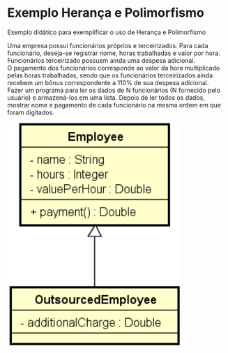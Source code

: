 # Exemplo Herança e Polimorfismo
Exemplo didático para exemplificar o uso de Herança e Polimorfismo

Uma empresa possui funcionários próprios e terceirizados. Para cada funcionário, deseja-se registrar nome, horas trabalhadas e valor por hora. Funcionários terceirizado possuem ainda uma despesa adicional. <br>
O pagamento dos funcionários corresponde ao valor da hora multiplicado pelas horas trabalhadas, sendo que os funcionários terceirizados ainda recebem um bônus correspondente a 110% de sua despesa adicional. <br>
Fazer um programa para ler os dados de N funcionários (N fornecido pelo usuário) e armazená-los em uma lista. Depois de ler todos os dados, mostrar nome e pagamento de cada funcionário na mesma ordem em que foram digitados.

<img src="classDiagram.PNG">
